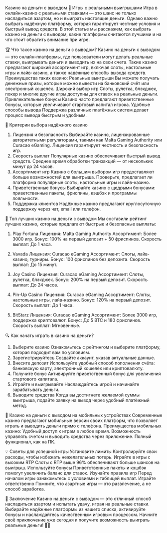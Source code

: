 Казино на деньги с выводом 🎰 Игры с реальными выигрышами
Игра в онлайн-казино с реальными ставками — это шанс не только насладиться азартом, но и выиграть настоящие деньги. Однако важно выбрать надёжную платформу, которая гарантирует честные условия и быстрый вывод средств. В этой статье мы расскажем, как выбрать казино на деньги с выводом, какие платформы считаются лучшими и на что стоит обратить внимание при игре.


🏆 Что такое казино на деньги с выводом?
Казино на деньги с выводом — это онлайн-платформы, где пользователи могут делать реальные ставки, выигрывать деньги и выводить их на свои счета. Такие казино предлагают широкий ассортимент игр, включая слоты, настольные игры и лайв-казино, а также надёжные способы вывода средств.
Преимущества таких казино:
Реальные выигрыши
Вы можете получать денежные призы, которые можно вывести на банковский счёт или электронный кошелёк.
Широкий выбор игр
Слоты, рулетка, блэкджек, покер и многие другие игры доступны для ставок на реальные деньги.
Привлекательные бонусы
Казино часто предлагают приветственные бонусы, которые увеличивают стартовый капитал игрока.
Удобные способы вывода
Поддержка различных платёжных систем делает процесс вывода быстрым и удобным.


🌟 Критерии выбора надёжного казино
1. Лицензия и безопасность
Выбирайте казино, лицензированные авторитетными регуляторами, такими как Malta Gaming Authority или Curacao eGaming. Лицензия гарантирует честность и безопасность игр.
2. Скорость выплат
Популярные казино обеспечивают быстрый вывод средств. Среднее время обработки транзакций — от нескольких минут до 24 часов.
3. Ассортимент игр
Казино с большим выбором игр предоставляют больше возможностей для выигрыша. Проверьте, предлагает ли платформа популярные слоты, настольные игры и лайв-казино.
4. Приветственные бонусы
Выбирайте казино с щедрыми бонусами: приветственные пакеты, фриспины, кэшбэк и программы лояльности.
5. Поддержка клиентов
Надёжные казино предлагают круглосуточную поддержку через чат, email или телефон.


🌟 Топ лучших казино на деньги с выводом
Мы составили рейтинг лучших казино, которые предлагают быстрые и безопасные выплаты:
1. Play Fortuna
Лицензия: Malta Gaming Authority
Ассортимент: Более 3000 игр.
Бонус: 100% на первый депозит + 50 фриспинов.
Скорость выплат: До 1 часа.


2. Vavada
Лицензия: Curacao eGaming
Ассортимент: Слоты, лайв-казино, турниры.
Бонус: 100 фриспинов без депозита.
Скорость выплат: До 15 минут.


3. Joy Casino
Лицензия: Curacao eGaming
Ассортимент: Слоты, рулетка, блэкджек.
Бонус: 200% на первый депозит.
Скорость выплат: До 24 часов.


4. Pin-Up Casino
Лицензия: Curacao eGaming
Ассортимент: Слоты, настольные игры, лайв-казино.
Бонус: 120% на первый депозит.
Скорость выплат: До 1 часа.


5. BitStarz
Лицензия: Curacao eGaming
Ассортимент: Более 3000 игр, поддержка криптовалют.
Бонус: До 5 BTC и 180 фриспинов.
Скорость выплат: Мгновенные.


🔍 Как начать играть в казино на деньги?
1. Выберите казино
Ознакомьтесь с рейтингом и выберите платформу, которая подходит вам по условиям.
2. Зарегистрируйтесь
Создайте аккаунт, указав актуальные данные.
3. Внесите депозит
Используйте удобный способ пополнения счёта: банковскую карту, электронный кошелёк или криптовалюту.
4. Получите бонус
Активируйте приветственный бонус для увеличения стартового капитала.
5. Играйте и выигрывайте
Наслаждайтесь игрой и начинайте зарабатывать деньги.
6. Выводите средства
Когда вы достигнете желаемой суммы выигрыша, подайте заявку на вывод через удобный платёжный метод.


📱 Казино на деньги с выводом на мобильных устройствах
Современные казино предлагают мобильные версии своих платформ, что позволяет играть и выводить деньги прямо с телефона.
Преимущества мобильных казино:
Удобный доступ к играм в любое время.
Возможность управлять счетом и выводить средства через приложение.
Полный функционал, как на ПК.


💡 Советы для успешной игры
Установите лимиты
Контролируйте свои расходы, чтобы избежать нежелательных потерь.
Играйте в игры с высоким RTP
Слоты с RTP выше 96% обеспечивают больше шансов на выигрыш.
Используйте бонусы
Приветственные пакеты и кэшбэк помогут увеличить баланс для ставок.
Изучайте правила игр
Перед началом игры ознакомьтесь с условиями и таблицей выплат.
Играйте ответственно
Помните, что азартные игры — это развлечение, а не способ заработка.


🎯 Заключение
Казино на деньги с выводом — это отличный способ насладиться азартом и испытать удачу, играя на реальные ставки. Выбирайте надёжные платформы из нашего списка, активируйте бонусы и наслаждайтесь качественным игровым процессом.
Начните своё приключение уже сегодня и получите возможность выиграть реальные деньги! 🎰💎

